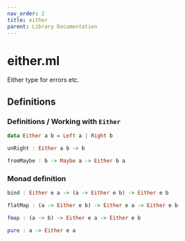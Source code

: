 ```yaml
---
nav_order: 2
title: either
parent: Library Documentation
---
```


# either.ml

Either type for errors etc.


## Definitions

### Definitions / Working with `Either`
```haskell
data Either a b = Left a | Right b
```




```haskell
unRight : Either a b -> b
```




```haskell
fromMaybe : b -> Maybe a -> Either b a
```




### Monad definition
```haskell
bind : Either e a -> (a -> Either e b) -> Either e b
```




```haskell
flatMap : (a -> Either e b) -> Either e a -> Either e b
```




```haskell
fmap : (a -> b) -> Either e a -> Either e b
```




```haskell
pure : a -> Either e a
```




